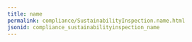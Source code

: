 ```yaml
---
title: name
permalink: compliance/SustainabilityInspection.name.html
jsonid: compliance_sustainabilityinspection_name
---
```

